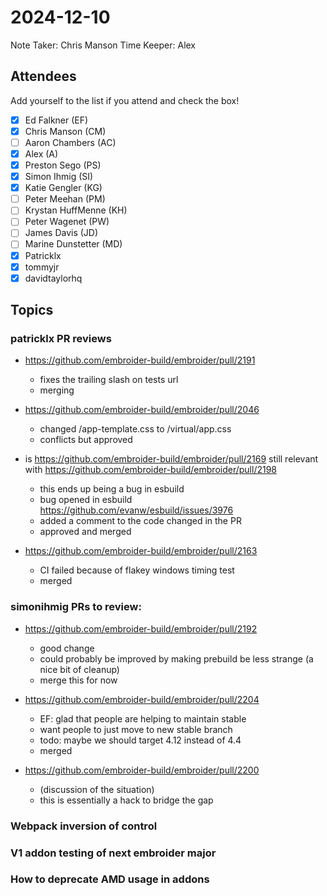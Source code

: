 # 2024-12-10

Note Taker: Chris Manson
Time Keeper: Alex

## Attendees

Add yourself to the list if you attend and check the box!

- [x] Ed Falkner (EF)
- [x] Chris Manson (CM)
- [ ] Aaron Chambers (AC)
- [x] Alex (A)
- [x] Preston Sego (PS)
- [x] Simon Ihmig (SI)
- [x] Katie Gengler (KG)
- [ ] Peter Meehan (PM)
- [ ] Krystan HuffMenne (KH)
- [ ] Peter Wagenet (PW)
- [ ] James Davis (JD)
- [ ] Marine Dunstetter (MD)
- [x] Patricklx
- [x] tommyjr
- [x] davidtaylorhq

## Topics


### patricklx PR reviews 

- https://github.com/embroider-build/embroider/pull/2191 
  - fixes the trailing slash on tests url
  - merging

- https://github.com/embroider-build/embroider/pull/2046 
  - changed /app-template.css to /virtual/app.css
  - conflicts but approved

- is https://github.com/embroider-build/embroider/pull/2169  still relevant with  https://github.com/embroider-build/embroider/pull/2198 
  - this ends up being a bug in esbuild 
  - bug opened in esbuild https://github.com/evanw/esbuild/issues/3976
  - added a comment to the code changed in the PR
  - approved and merged

- https://github.com/embroider-build/embroider/pull/2163
  - CI failed because of flakey windows timing test
  - merged


### simonihmig PRs to review:

- https://github.com/embroider-build/embroider/pull/2192 
  - good change
  - could probably be improved by making prebuild be less strange (a nice bit of cleanup)
  - merge this for now

- https://github.com/embroider-build/embroider/pull/2204 
  - EF: glad that people are helping to maintain stable
  - want people to just move to new stable branch
  - todo: maybe we should target 4.12 instead of 4.4
  - merged

- https://github.com/embroider-build/embroider/pull/2200
  - (discussion of the situation)
  - this is essentially a hack to bridge the gap

### Webpack inversion of control
### V1 addon testing of next embroider major
### How to deprecate AMD usage in addons



